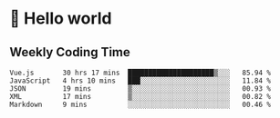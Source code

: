 # 🍻 Hello world

## Weekly Coding Time
<!--START_SECTION:waka-->

```text
Vue.js       30 hrs 17 mins  █████████████████████▒░░░   85.94 %
JavaScript   4 hrs 10 mins   ███░░░░░░░░░░░░░░░░░░░░░░   11.84 %
JSON         19 mins         ▒░░░░░░░░░░░░░░░░░░░░░░░░   00.93 %
XML          17 mins         ▒░░░░░░░░░░░░░░░░░░░░░░░░   00.82 %
Markdown     9 mins          ░░░░░░░░░░░░░░░░░░░░░░░░░   00.46 %
```

<!--END_SECTION:waka-->
